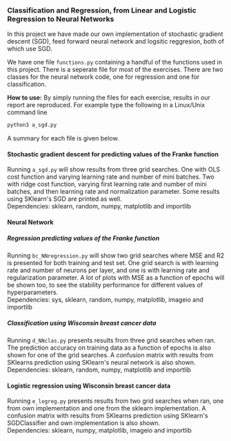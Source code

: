 ### Classification and Regression, from Linear and Logistic Regression to Neural Networks
In this project we have made our own implementation of stochastic gradient descent (SGD), feed forward neural network and logsitic reggresion, both of which use SGD.

We have one file `functions.py` containing a handful of the functions used in this project.
There is a seperate file for most of the exercises. There are two classes for the neural network code,
one for regression and one for classification.

**How to use:**
By simply running the files for each exercise, results in our report are reproduced. For example type the following in a Linux/Unix command line

```python
python3 a_sgd.py
```
A summary for each file is given below.

#### Stochastic gradient descent for predicting values of the Franke function

Running `a_sgd.py` will show results from three grid searches. One with OLS cost function and varying learning rate and number of mini batches. Two with ridge cost function, varying first learning rate and number of mini batches, and then learning rate and normalization parameter. Some results using SKlearn's SGD are printed as well. \
Dependencies: sklearn, random, numpy, matplotlib and importlib

#### Neural Network

##### Regression predicting values of the Franke function
Running `bc_NNregression.py` will show two grid searches where MSE and R2 is presented for both training and test set.
One grid search is with learning rate and number of neurons per layer, and one is with learning rate and regularization parameter.
A lot of plots with MSE as a function of epochs will be shown too, to see the stability performance for different values of hyperparameters.
\
Dependencies: sys, sklearn, random, numpy, matplotlib, imageio and importlib

##### Classification using Wisconsin breast cancer data
Running `d_NNclas.py` presents results from three grid searches when ran.
The prediction accuracy on training data as a function of epochs is also shown for one of the grid searches.
A confusion matrix with results from SKlearns prediction using SKlearn's neural network is also shown.
\
Dependencies: sklearn, random, numpy, matplotlib and importlib

#### Logistic regression using Wisconsin breast cancer data
Running `e_logreg.py` presents results from two grid searches when ran, one from own implementation and one from the sklearn implementation.
A confusion matrix with results from SKlearns prediction using SKlearn's SGDClassifier and own implementation is also shown.
\
Dependencies: sklearn, numpy, matplotlib, imageio and importlib